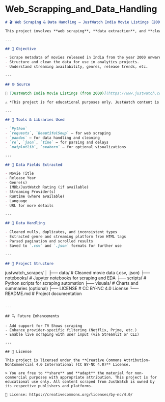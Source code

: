 # Web_Scrapping_and_Data_Handling

```markdown
# 🎬 Web Scraping & Data Handling — JustWatch India Movie Listings (2000+)

This project involves **web scraping**, **data extraction**, and **cleaning** of movie listings from [JustWatch India](https://www.justwatch.com/in/movies?release_year_from=2000). The goal is to collect structured information about movies released after 2000 and prepare it for exploratory analysis, recommendation engines, or visualization.

---

## 🎯 Objective

- Scrape metadata of movies released in India from the year 2000 onward.
- Structure and clean the data for use in analytics projects.
- Understand streaming availability, genres, release trends, etc.

---

## 🌐 Source

🔗 [JustWatch India Movie Listings (from 2000)](https://www.justwatch.com/in/movies?release_year_from=2000)

⚠️ *This project is for educational purposes only. JustWatch content is copyrighted by its respective owners.*

---

## 🧰 Tools & Libraries Used

- `Python`
- `requests`, `BeautifulSoup` — for web scraping
- `pandas` — for data handling and cleaning
- `re`, `json`, `time` — for parsing and delays
- `matplotlib`, `seaborn` — for optional visualizations

---

## 📁 Data Fields Extracted

- Movie Title  
- Release Year  
- Genre(s)  
- IMDb/JustWatch Rating (if available)  
- Streaming Provider(s)  
- Runtime (where available)  
- Language  
- URL for more details  

---

## 🧼 Data Handling

- Cleaned nulls, duplicates, and inconsistent types
- Extracted genre and streaming platform from HTML tags
- Parsed pagination and scrolled results
- Saved to `.csv` and `.json` formats for further use

---

## 📂 Project Structure

```

justwatch\_scraper/
│
├── data/                     # Cleaned movie data (.csv, .json)
├── notebooks/                # Jupyter notebooks for scraping and EDA
├── scripts/                  # Python scripts for scraping automation
├── visuals/                  # Charts and summaries (optional)
├── LICENSE                   # CC BY-NC 4.0 License
└── README.md                 # Project documentation

```

---

## 🔍 Future Enhancements

- Add support for TV Shows scraping
- Enhance provider-specific filtering (Netflix, Prime, etc.)
- Enable live scraping with user input (via Streamlit or CLI)

---

## 📜 License

This project is licensed under the **Creative Commons Attribution-NonCommercial 4.0 International (CC BY-NC 4.0)** License.

> You are free to **share** and **adapt** the material for non-commercial purposes with appropriate attribution. This project is for educational use only. All content scraped from JustWatch is owned by its respective publishers and platforms.

🔗 License: https://creativecommons.org/licenses/by-nc/4.0/
